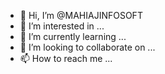 - 👋 Hi, I’m @MAHIAJINFOSOFT
- 👀 I’m interested in ...
- 🌱 I’m currently learning ...
- 💞️ I’m looking to collaborate on ...
- 📫 How to reach me ...

<!---
MAHIAJINFOSOFT/MAHIAJINFOSOFT is a ✨ special ✨ repository because its `README.md` (this file) appears on your GitHub profile.
You can click the Preview link to take a look at your changes.
--->
